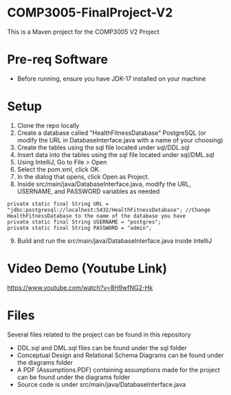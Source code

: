 # COMP3005-FinalProject-V2
This is a Maven project for the COMP3005 V2 Project 

# Pre-req Software
- Before running, ensure you have JDK-17 installed on your machine

# Setup 
1. Clone the repo locally
2. Create a database called "HealthFitnessDatabase" PostgreSQL (or modify the URL in DatabaseInterface.java with a name of your choosing)
3. Create the tables using the sql file located under sql/DDL.sql
4. Insert data into the tables using the sql file located under sql/DML.sql
5. Using IntelliJ, Go to File > Open
6. Select the pom.xml, click OK.
7. In the dialog that opens, click Open as Project.
8. Inside src/main/java/DatabaseInterface.java, modify the URL, USERNAME, and PASSWORD variables as needed
```
private static final String URL = "jdbc:postgresql://localhost:5432/HealthFitnessDatabase"; //Change HealthFitnessDatabase to the name of the database you have
private static final String USERNAME = "postgres";
private static final String PASSWORD = "admin";
```
9. Build and run the src/main/java/DatabaseInterface.java inside IntelliJ

# Video Demo (Youtube Link)
https://www.youtube.com/watch?v=8H9wfNG2-Hk

# Files
Several files related to the project can be found in this repository
- DDL.sql and DML.sql files can be found under the sql folder
- Conceptual Design and Relational Schema Diagrams can be found under the diagrams folder
- A PDF (Assumptions.PDF) containing assumptions made for the project can be found under the diagrams folder
- Source code is under src/main/java/DatabaseInterface.java

